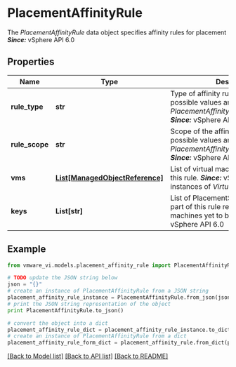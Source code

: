 # PlacementAffinityRule

The *PlacementAffinityRule* data object specifies affinity rules for placement  ***Since:*** vSphere API 6.0 

## Properties
Name | Type | Description | Notes
------------ | ------------- | ------------- | -------------
**rule_type** | **str** | Type of affinity rule.  The set of possible values are described in *PlacementAffinityRuleRuleType_enum*  ***Since:*** vSphere API 6.0  | 
**rule_scope** | **str** | Scope of the affinity rule.  The set of possible values are described in *PlacementAffinityRuleRuleScope_enum*  ***Since:*** vSphere API 6.0  | 
**vms** | [**List[ManagedObjectReference]**](ManagedObjectReference.md) | List of virtual machines that are part of this rule.  ***Since:*** vSphere API 6.0  Refers instances of *VirtualMachine*.  | [optional] 
**keys** | **List[str]** | List of PlacementSpec keys that are part of this rule representing virtual machines yet to be placed.  ***Since:*** vSphere API 6.0  | [optional] 

## Example

```python
from vmware_vi.models.placement_affinity_rule import PlacementAffinityRule

# TODO update the JSON string below
json = "{}"
# create an instance of PlacementAffinityRule from a JSON string
placement_affinity_rule_instance = PlacementAffinityRule.from_json(json)
# print the JSON string representation of the object
print PlacementAffinityRule.to_json()

# convert the object into a dict
placement_affinity_rule_dict = placement_affinity_rule_instance.to_dict()
# create an instance of PlacementAffinityRule from a dict
placement_affinity_rule_form_dict = placement_affinity_rule.from_dict(placement_affinity_rule_dict)
```
[[Back to Model list]](../README.md#documentation-for-models) [[Back to API list]](../README.md#documentation-for-api-endpoints) [[Back to README]](../README.md)


